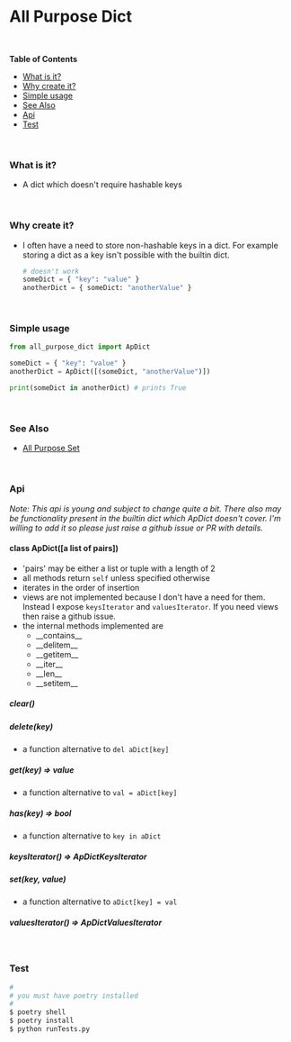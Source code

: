 # All Purpose Dict

<!-- pypiwarn -->

<br>

<!-- START doctoc generated TOC please keep comment here to allow auto update -->
<!-- DON'T EDIT THIS SECTION, INSTEAD RE-RUN doctoc TO UPDATE -->
**Table of Contents**

- [What is it?](#what-is-it)
- [Why create it?](#why-create-it)
- [Simple usage](#simple-usage)
- [See Also](#see-also)
- [Api](#api)
- [Test](#test)

<!-- END doctoc generated TOC please keep comment here to allow auto update -->

<br>

### What is it?

- A dict which doesn't require hashable keys

<br>

### Why create it?

- I often have a need to store non-hashable keys in a dict.  For example storing
  a dict as a key isn't possible with the builtin dict.

  ```py
  # doesn't work
  someDict = { "key": "value" }
  anotherDict = { someDict: "anotherValue" }
  ```

<br>

### Simple usage

```py
from all_purpose_dict import ApDict

someDict = { "key": "value" }
anotherDict = ApDict([(someDict, "anotherValue")])

print(someDict in anotherDict) # prints True
```

<br>

### See Also

- [All Purpose Set](https://github.com/olsonpm/py_all-purpose-set)

<br>

### Api

*Note: This api is young and subject to change quite a bit.  There also may be
functionality present in the builtin dict which ApDict doesn't cover.  I'm
willing to add it so please just raise a github issue or PR with details.*

#### class ApDict([a list of pairs])
- 'pairs' may be either a list or tuple with a length of 2
- all methods return `self` unless specified otherwise
- iterates in the order of insertion
- views are not implemented because I don't have a need for them. Instead I
  expose `keysIterator` and `valuesIterator`.  If you need views then raise a
  github issue.
- the internal methods implemented are
  - \_\_contains\_\_
  - \_\_delitem\_\_
  - \_\_getitem\_\_
  - \_\_iter\_\_
  - \_\_len\_\_
  - \_\_setitem\_\_

##### clear()

##### delete(key)
- a function alternative to `del aDict[key]`

##### get(key) => value
- a function alternative to `val = aDict[key]`

##### has(key) => bool
- a function alternative to `key in aDict`

##### keysIterator() => ApDictKeysIterator

##### set(key, value)
- a function alternative to `aDict[key] = val`

##### valuesIterator() => ApDictValuesIterator

<br>

### Test

```sh
#
# you must have poetry installed
#
$ poetry shell
$ poetry install
$ python runTests.py
```
